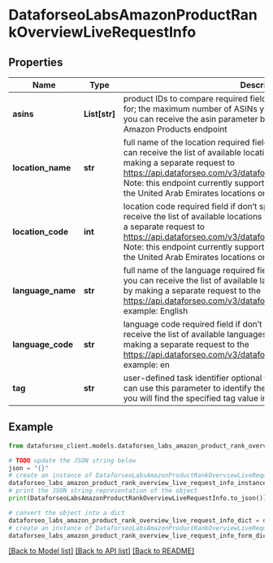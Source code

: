 # DataforseoLabsAmazonProductRankOverviewLiveRequestInfo


## Properties

Name | Type | Description | Notes
------------ | ------------- | ------------- | -------------
**asins** | **List[str]** | product IDs to compare required field product IDs to receive ranking data for; the maximum number of ASINs you can specify in this array is 1000; you can receive the asin parameter by making a separate request to the Amazon Products endpoint | [optional] 
**location_name** | **str** | full name of the location required field if don’t specify location_code you can receive the list of available locations with their location_name by making a separate request to https://api.dataforseo.com/v3/dataforseo_labs/locations_and_languages; Note: this endpoint currently supports the US, Egypt, Saudi Arabia, and the United Arab Emirates locations only; example: United States | [optional] 
**location_code** | **int** | location code required field if don’t specify location_name you can receive the list of available locations with their location_code by making a separate request to https://api.dataforseo.com/v3/dataforseo_labs/locations_and_languages; Note: this endpoint currently supports the US, Egypt, Saudi Arabia, and the United Arab Emirates locations only; example: 2840 | [optional] 
**language_name** | **str** | full name of the language required field if don’t specify language_code you can receive the list of available languages with their language_name by making a separate request to the https://api.dataforseo.com/v3/dataforseo_labs/locations_and_languages example: English | [optional] 
**language_code** | **str** | language code required field if don’t specify language_name you can receive the list of available languages with their language_code by making a separate request to the https://api.dataforseo.com/v3/dataforseo_labs/locations_and_languages example: en | [optional] 
**tag** | **str** | user-defined task identifier optional field the character limit is 255 you can use this parameter to identify the task and match it with the result you will find the specified tag value in the data object of the response | [optional] 

## Example

```python
from dataforseo_client.models.dataforseo_labs_amazon_product_rank_overview_live_request_info import DataforseoLabsAmazonProductRankOverviewLiveRequestInfo

# TODO update the JSON string below
json = "{}"
# create an instance of DataforseoLabsAmazonProductRankOverviewLiveRequestInfo from a JSON string
dataforseo_labs_amazon_product_rank_overview_live_request_info_instance = DataforseoLabsAmazonProductRankOverviewLiveRequestInfo.from_json(json)
# print the JSON string representation of the object
print(DataforseoLabsAmazonProductRankOverviewLiveRequestInfo.to_json())

# convert the object into a dict
dataforseo_labs_amazon_product_rank_overview_live_request_info_dict = dataforseo_labs_amazon_product_rank_overview_live_request_info_instance.to_dict()
# create an instance of DataforseoLabsAmazonProductRankOverviewLiveRequestInfo from a dict
dataforseo_labs_amazon_product_rank_overview_live_request_info_form_dict = dataforseo_labs_amazon_product_rank_overview_live_request_info.from_dict(dataforseo_labs_amazon_product_rank_overview_live_request_info_dict)
```
[[Back to Model list]](../README.md#documentation-for-models) [[Back to API list]](../README.md#documentation-for-api-endpoints) [[Back to README]](../README.md)


